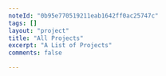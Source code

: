```yaml
---
noteId: "0b95e770519211eab1642ff0ac25747c"
tags: []
layout: "project"
title: "All Projects"
excerpt: "A List of Projects"
comments: false

---
```


